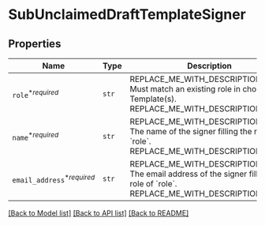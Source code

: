 # SubUnclaimedDraftTemplateSigner



## Properties
Name | Type | Description | Notes
------------ | ------------- | ------------- | -------------
| `role`<sup>*_required_</sup> | ```str``` | REPLACE_ME_WITH_DESCRIPTION_BEGIN Must match an existing role in chosen Template(s). REPLACE_ME_WITH_DESCRIPTION_END |  |
| `name`<sup>*_required_</sup> | ```str``` | REPLACE_ME_WITH_DESCRIPTION_BEGIN The name of the signer filling the role of &#x60;role&#x60;. REPLACE_ME_WITH_DESCRIPTION_END |  |
| `email_address`<sup>*_required_</sup> | ```str``` | REPLACE_ME_WITH_DESCRIPTION_BEGIN The email address of the signer filling the role of &#x60;role&#x60;. REPLACE_ME_WITH_DESCRIPTION_END |  |

[[Back to Model list]](../README.md#documentation-for-models) [[Back to API list]](../README.md#documentation-for-api-endpoints) [[Back to README]](../README.md)

